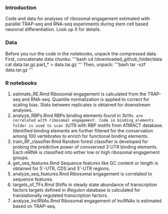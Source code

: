 ### Introduction
Code and data for analyses of ribosomal engagement estimated with parallel TRAP-seq and RNA-seq experiments during stem cell based neuronal differentiation. Look up X for details.

### Data
Before you run the code in the notebooks, unpack the compressed data.
First, concatenate data chunks:
'''bash
cd /downloaded_github_folder/data
cat data.tar.gz.part_* > data.tar.gz
'''
Then, unpack:
'''bash
tar -xzf data.tar.gz
'''

### R notebooks
1. estimate_RE.Rmd
Ribosomal engagement is calculated from the TRAP-seq and RNA-seq. Quantile normalization is applied to correct for scaling bias. Stats between replicates is obtained for downstream analyses.
2. analyze_RBPs.Rmd
RBPs binding elements found in 3`UTRs are correlated with ribosomal engagement. Code in binding_elements folder is used to scan 3`UTR with RBP motifs from ATtRACT database. Identified binding elements are further filtered for the conservation among 100 vertebrates to enrich for functional binding elements.
3. train_RF_classifier.Rmd
Random forest classifier is developed for probing the predictive power of convserved 3`UTR binding elements. Each mRNA is classified into either low or high ribosomal engagement groups. 
4. get_seq_features.Rmd
Sequence features like GC content or length is obtained for 5'-UTR, CDS and 3'-UTR regions.
5. analyze_seq_features.Rmd
Ribosomal engagement is correlated to sequence features.
6. targets_of_TFs.Rmd
Shifts in steady state abundance of transcription factors targets defined in iRegulon database is calculated for translationally regulated transcription factors.
7. analyze_lncRNAs.Rmd
Ribosomal engagement of lncRNAs is estimated based on TRAP-seq.
